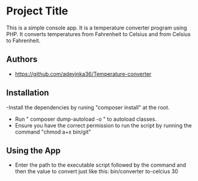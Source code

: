 
# Project Title

This is a simple console app. It is  a temperature converter program using PHP. It converts temperatures from Fahrenheit to Celsius and from Celsius to Fahrenheit.

## Authors

- https://github.com/adeyinka36/Temperature-converter


## Installation

-Install the dependencies by runing "composer install" at the root.
- Run " composer dump-autoload -o " to autoload classes.
- Ensure you have the correct permission to run the script by running the command "chmod a+x bin/git"

## Using the App
- Enter the path to the executable script followed by the command and then the value to convert just like this:
  bin/converter to-celcius  30